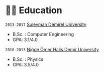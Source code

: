 # 👨‍🎓 Education
`2013-2017` [Suleyman Demirel University](https://w3.sdu.edu.tr/)
- B.Sc. : Computer Engineering
- GPA: 3.1/4.0

`2010-2013` [Niğde Ömer Halis Demir University](https://www.ohu.edu.tr/)
- B.Sc. : Physics
- GPA: 3.5/4.0